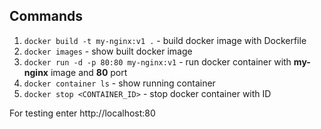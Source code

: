 ## Commands

1. `docker build -t my-nginx:v1 .` - build docker image with Dockerfile
2. `docker images` - show built docker image
3. `docker run -d -p 80:80 my-nginx:v1` - run docker container with **my-nginx** image and **80** port
4. `docker container ls` - show running container
5. `docker stop <CONTAINER_ID>` - stop docker container with ID

For testing enter http://localhost:80